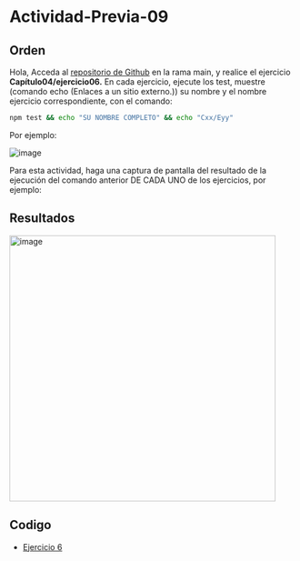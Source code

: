 # Actividad-Previa-09

## Orden
Hola,
Acceda al [repositorio de Github](https://github.com/DAWMFIEC/DAWM)
 en la rama main, y realice el ejercicio **Capítulo04/ejercicio06.** 
En cada ejercicio, ejecute los test, muestre (comando echo (Enlaces a un sitio externo.)) su nombre y el nombre ejercicio correspondiente, con el comando: 
```bash
npm test && echo "SU NOMBRE COMPLETO" && echo "Cxx/Eyy"
```
Por ejemplo:

![image](https://github.com/user-attachments/assets/2ff34391-06da-4f34-beae-c7994a975f80)



Para esta actividad, haga una captura de pantalla del resultado de la ejecución del comando anterior DE CADA UNO de los ejercicios, por ejemplo:

## Resultados

<img width="468" alt="image" src="https://github.com/user-attachments/assets/dddc9f03-8bb7-43a8-98da-4b04e1d0726b">




## Codigo
-  [Ejercicio 6](https://github.com/Desarrollo-Aplicaciones-Web-y-Moviles/Actividad-Previa-09/tree/main/Actividad-Previa-09)
